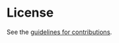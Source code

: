 # License

See the
[guidelines for contributions](https://github.com/ietf-satp/draft-ietf-satp-asset-exchange/blob/main/CONTRIBUTING.md).
